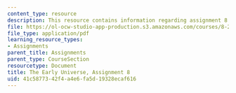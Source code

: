 ```yaml
---
content_type: resource
description: This resource contains information regarding assignment 8.
file: https://ol-ocw-studio-app-production.s3.amazonaws.com/courses/8-286-the-early-universe-fall-2013/41c5877342f4a4e6fa5d19328ecaf616_MIT8_286F13_PSet8_supp2.pdf
file_type: application/pdf
learning_resource_types:
- Assignments
parent_title: Assignments
parent_type: CourseSection
resourcetype: Document
title: The Early Universe, Assignment 8
uid: 41c58773-42f4-a4e6-fa5d-19328ecaf616
---
```

